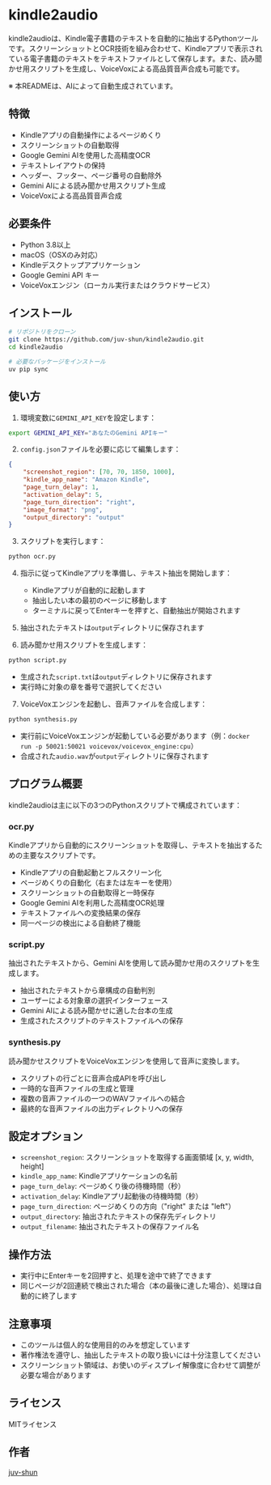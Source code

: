# kindle2audio

kindle2audioは、Kindle電子書籍のテキストを自動的に抽出するPythonツールです。スクリーンショットとOCR技術を組み合わせて、Kindleアプリで表示されている電子書籍のテキストをテキストファイルとして保存します。また、読み聞かせ用スクリプトを生成し、VoiceVoxによる高品質音声合成も可能です。

※ 本READMEは、AIによって自動生成されています。

## 特徴

- Kindleアプリの自動操作によるページめくり
- スクリーンショットの自動取得
- Google Gemini AIを使用した高精度OCR
- テキストレイアウトの保持
- ヘッダー、フッター、ページ番号の自動除外
- Gemini AIによる読み聞かせ用スクリプト生成
- VoiceVoxによる高品質音声合成

## 必要条件

- Python 3.8以上
- macOS（OSXのみ対応）
- Kindleデスクトップアプリケーション
- Google Gemini API キー
- VoiceVoxエンジン（ローカル実行またはクラウドサービス）

## インストール

```bash
# リポジトリをクローン
git clone https://github.com/juv-shun/kindle2audio.git
cd kindle2audio

# 必要なパッケージをインストール
uv pip sync
```

## 使い方

1. 環境変数に`GEMINI_API_KEY`を設定します：

```bash
export GEMINI_API_KEY="あなたのGemini APIキー"
```

2. `config.json`ファイルを必要に応じて編集します：

```json
{
    "screenshot_region": [70, 70, 1850, 1000],
    "kindle_app_name": "Amazon Kindle",
    "page_turn_delay": 1,
    "activation_delay": 5,
    "page_turn_direction": "right",
    "image_format": "png",
    "output_directory": "output"
}
```

3. スクリプトを実行します：

```bash
python ocr.py
```

4. 指示に従ってKindleアプリを準備し、テキスト抽出を開始します：
   - Kindleアプリが自動的に起動します
   - 抽出したい本の最初のページに移動します
   - ターミナルに戻ってEnterキーを押すと、自動抽出が開始されます

5. 抽出されたテキストは`output`ディレクトリに保存されます

6. 読み聞かせ用スクリプトを生成します：
```bash
python script.py
```
   - 生成された`script.txt`は`output`ディレクトリに保存されます  
   - 実行時に対象の章を番号で選択してください

7. VoiceVoxエンジンを起動し、音声ファイルを合成します：
```bash
python synthesis.py
```
   - 実行前にVoiceVoxエンジンが起動している必要があります（例：`docker run -p 50021:50021 voicevox/voicevox_engine:cpu`）  
   - 合成された`audio.wav`が`output`ディレクトリに保存されます

## プログラム概要

kindle2audioは主に以下の3つのPythonスクリプトで構成されています：

### ocr.py

Kindleアプリから自動的にスクリーンショットを取得し、テキストを抽出するための主要なスクリプトです。

- Kindleアプリの自動起動とフルスクリーン化
- ページめくりの自動化（右または左キーを使用）
- スクリーンショットの自動取得と一時保存
- Google Gemini AIを利用した高精度OCR処理
- テキストファイルへの変換結果の保存
- 同一ページの検出による自動終了機能

### script.py

抽出されたテキストから、Gemini AIを使用して読み聞かせ用のスクリプトを生成します。

- 抽出されたテキストから章構成の自動判別
- ユーザーによる対象章の選択インターフェース
- Gemini AIによる読み聞かせに適した台本の生成
- 生成されたスクリプトのテキストファイルへの保存

### synthesis.py

読み聞かせスクリプトをVoiceVoxエンジンを使用して音声に変換します。

- スクリプトの行ごとに音声合成APIを呼び出し
- 一時的な音声ファイルの生成と管理
- 複数の音声ファイルの一つのWAVファイルへの結合
- 最終的な音声ファイルの出力ディレクトリへの保存

## 設定オプション

- `screenshot_region`: スクリーンショットを取得する画面領域 [x, y, width, height]
- `kindle_app_name`: Kindleアプリケーションの名前
- `page_turn_delay`: ページめくり後の待機時間（秒）
- `activation_delay`: Kindleアプリ起動後の待機時間（秒）
- `page_turn_direction`: ページめくりの方向（"right" または "left"）
- `output_directory`: 抽出されたテキストの保存先ディレクトリ
- `output_filename`: 抽出されたテキストの保存ファイル名

## 操作方法

- 実行中にEnterキーを2回押すと、処理を途中で終了できます
- 同じページが2回連続で検出された場合（本の最後に達した場合）、処理は自動的に終了します

## 注意事項

- このツールは個人的な使用目的のみを想定しています
- 著作権法を遵守し、抽出したテキストの取り扱いには十分注意してください
- スクリーンショット領域は、お使いのディスプレイ解像度に合わせて調整が必要な場合があります

## ライセンス

MITライセンス

## 作者

[juv-shun](https://github.com/juv-shun)
